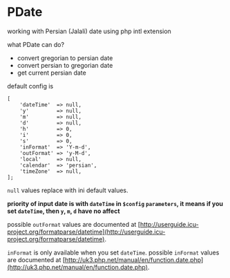 # PDate
working with Persian (Jalali) date using php intl extension 

what PDate can do?
* convert gregorian to persian date
* convert persian to gregorian date
* get current persian date

default config is
```
[
    'dateTime'  => null,
    'y'         => null,
    'm'         => null,
    'd'         => null,
    'h'         => 0,
    'i'         => 0,
    's'         => 0,
    'inFormat'  => 'Y-m-d',
    'outFormat' => 'y-M-d',
    'local'     => null,
    'calendar'  => 'persian',
    'timeZone'  => null,
];
```
`null` values replace with ini default values.

**priority of input date is with `dateTime` in `$config` `parameters`, it means if you set `dateTime`, then `y`, `m`, `d` have no affect**

possible `outFormat` values are documented at
[http://userguide.icu-project.org/formatparse/datetime](http://userguide.icu-project.org/formatparse/datetime).

`inFormat` is only available when you set `dateTime`.
possible `inFormat` values are documented at
[http://uk3.php.net/manual/en/function.date.php](http://uk3.php.net/manual/en/function.date.php).
